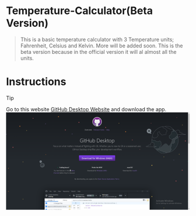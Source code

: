 # Temperature-Calculator(Beta Version)
 > This is a basic temperature calculator with 3 Temperature units; Fahrenheit, Celsius and Kelvin. More will be added soon. This is the beta version because in the official version it will al almost all the units.

# Instructions
 > [!TIP] 
 > Go to this website [GitHub Desktop Website](https://desktop.github.com/) and download the app.
 > ![Screenshot of the Website](/Screenshots/Git%20Hub%20Desktop%20Screenshot.PNG)
